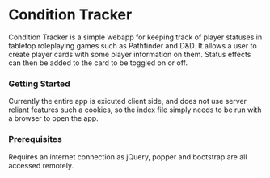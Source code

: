 # Condition Tracker

Condition Tracker is a simple webapp for keeping track of player statuses in tabletop roleplaying games such as Pathfinder and D&D. It allows a user to create player cards with some player information on them. Status effects can then be added to the card to be toggled on or off.

### Getting Started

Currently the entire app is exicuted client side, and does not use server reliant features such a cookies, so the index file simply needs to be run with a browser to open the app.

### Prerequisites

Requires an internet connection as jQuery, popper and bootstrap are all accessed remotely.
